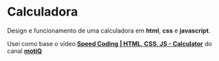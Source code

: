 # Calculadora
Design e funcionamento de uma calculadora em __html__, __css__ e __javascript__.

Usei como base o vídeo [__Speed Coding | HTML, CSS, JS - Calculator__](https://www.youtube.com/watch?feature=youtu.be&v=JDiurjhpOXA&app=desktop) do canal [__motiQ__](https://www.youtube.com/channel/UCOTrvSGEk4DROMAkacEaLrw)
